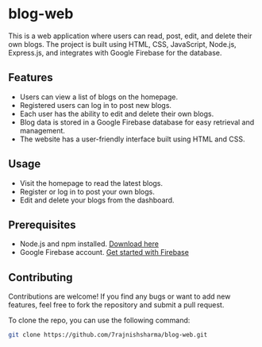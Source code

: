 # blog-web

This is a web application where users can read, post, edit, and delete their own blogs. The project is built using HTML, CSS, JavaScript, Node.js, Express.js, and integrates with Google Firebase for the database.

## Features

- Users can view a list of blogs on the homepage.
- Registered users can log in to post new blogs.
- Each user has the ability to edit and delete their own blogs.
- Blog data is stored in a Google Firebase database for easy retrieval and management.
- The website has a user-friendly interface built using HTML and CSS.


## Usage
- Visit the homepage to read the latest blogs.
- Register or log in to post your own blogs.
- Edit and delete your blogs from the dashboard.

## Prerequisites

- Node.js and npm installed. [Download here](https://nodejs.org/)
- Google Firebase account. [Get started with Firebase](https://firebase.google.com/)


## Contributing
Contributions are welcome! If you find any bugs or want to add new features, feel free to fork the repository and submit a pull request.

To clone the repo, you can use the following command:
```bash
git clone https://github.com/7rajnishsharma/blog-web.git

```

